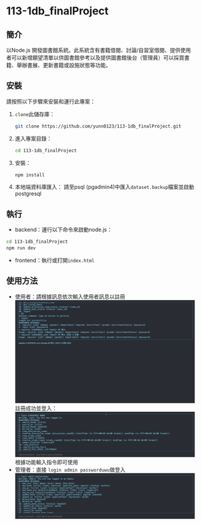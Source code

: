 # 113-1db_finalProject

## 簡介

以Node.js 開發圖書館系統。此系統含有書籍借閱、討論/自習室借閱、提供使用者可以新增願望清單以供圖書館參考以及提供圖書館後台（管理員）可以採買書籍、舉辦書展、更新書籍或設施狀態等功能。

## 安裝

請按照以下步驟來安裝和運行此專案：

1. `clone`此儲存庫：
   
   ```sh
   git clone https://github.com/yunn0123/113-1db_finalProject.git
   ```
2. 進入專案目錄：
   
   ```sh
   cd 113-1db_finalProject
   ```
3. 安裝：
   
   ```sh
   npm install
   ```
4. 本地端資料庫匯入：
   請至psql (pgadmin4)中匯入`dataset.backup`檔案並啟動postgresql
   

## 執行

- backend：運行以下命令來啟動node.js：

```sh
cd 113-1db_finalProject
npm run dev
```

- frontend：執行或打開`index.html`

## 使用方法

- 使用者：請根據訊息依次輸入使用者訊息以註冊
  ![user](./intro_img/register.png)
  註冊成功並登入：
  ![user login](./intro_img/login.png)
  根據功能輸入指令即可使用
- 管理者：直接 `login admin passworduwu`做登入
  ![admin](./intro_img/admin.png)

